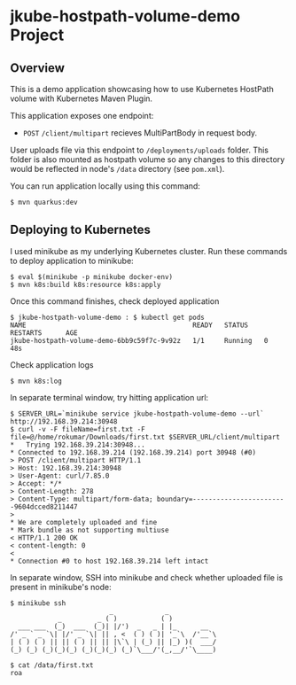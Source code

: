 # jkube-hostpath-volume-demo Project

## Overview
This is a demo application showcasing how to use Kubernetes HostPath volume with Kubernetes Maven Plugin.

This application exposes one endpoint:
- `POST` `/client/multipart` recieves MultiPartBody in request body.

User uploads file via this endpoint to `/deployments/uploads` folder. This folder is also mounted as hostpath volume
so any changes to this directory would be reflected in node's `/data` directory (see `pom.xml`).

You can run application locally using this command:
```bash
$ mvn quarkus:dev
```

## Deploying to Kubernetes
I used minikube as my underlying Kubernetes cluster. Run these commands to deploy application to minikube:
```shell
$ eval $(minikube -p minikube docker-env)
$ mvn k8s:build k8s:resource k8s:apply
```
Once this command finishes, check deployed application
```shell
$ jkube-hostpath-volume-demo : $ kubectl get pods
NAME                                          READY   STATUS    RESTARTS      AGE
jkube-hostpath-volume-demo-6bb9c59f7c-9v92z   1/1     Running   0             48s
```
Check application logs
```shell
$ mvn k8s:log
```

In separate terminal window, try hitting application url:
```shell
$ SERVER_URL=`minikube service jkube-hostpath-volume-demo --url`
http://192.168.39.214:30948
$ curl -v -F fileName=first.txt -F file=@/home/rokumar/Downloads/first.txt $SERVER_URL/client/multipart
*   Trying 192.168.39.214:30948...
* Connected to 192.168.39.214 (192.168.39.214) port 30948 (#0)
> POST /client/multipart HTTP/1.1
> Host: 192.168.39.214:30948
> User-Agent: curl/7.85.0
> Accept: */*
> Content-Length: 278
> Content-Type: multipart/form-data; boundary=------------------------9604dcced8211447
> 
* We are completely uploaded and fine
* Mark bundle as not supporting multiuse
< HTTP/1.1 200 OK
< content-length: 0
< 
* Connection #0 to host 192.168.39.214 left intact
```

In separate window, SSH into minikube and check whether uploaded file is present in minikube's node:
```shell
$ minikube ssh
                         _             _            
            _         _ ( )           ( )           
  ___ ___  (_)  ___  (_)| |/')  _   _ | |_      __  
/' _ ` _ `\| |/' _ `\| || , <  ( ) ( )| '_`\  /'__`\
| ( ) ( ) || || ( ) || || |\`\ | (_) || |_) )(  ___/
(_) (_) (_)(_)(_) (_)(_)(_) (_)`\___/'(_,__/'`\____)

$ cat /data/first.txt 
roa
```
